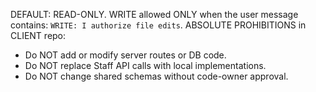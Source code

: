 DEFAULT: READ-ONLY.
WRITE allowed ONLY when the user message contains: `WRITE: I authorize file edits`.
ABSOLUTE PROHIBITIONS in CLIENT repo:
- Do NOT add or modify server routes or DB code.
- Do NOT replace Staff API calls with local implementations.
- Do NOT change shared schemas without code-owner approval.